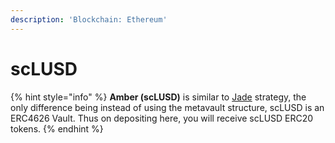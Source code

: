 ```yaml
---
description: 'Blockchain: Ethereum'
---
```


# scLUSD

{% hint style="info" %}
**Amber (scLUSD)** is similar to [Jade](../v1/jade.md) strategy, the only difference being instead of using the metavault structure, scLUSD is an ERC4626 Vault. Thus on depositing here, you will receive scLUSD ERC20 tokens.
{% endhint %}
